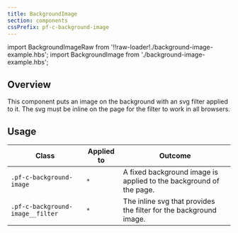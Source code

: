 ```yaml
---
title: BackgroundImage
section: components
cssPrefix: pf-c-background-image
---
```

import BackgroundImageRaw from '!!raw-loader!./background-image-example.hbs';
import BackgroundImage from './background-image-example.hbs';

<Example 
  title="Background image example" 
  fullPageOnly
  handlebars={BackgroundImageRaw}
  html={backgroundImage()} />

## Overview

This component puts an image on the background with an svg filter applied to it. The svg must be inline on the page for the filter to work in all browsers.

## Usage

| Class | Applied to | Outcome |
| -- | -- | -- |
| `.pf-c-background-image` | `*` |  A fixed background image is applied to the background of the page. |
| `.pf-c-background-image__filter` | `*` |  The inline svg that provides the filter for the background image. |

